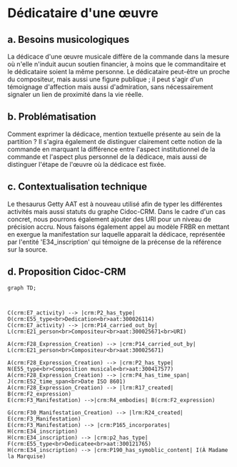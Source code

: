 # Dédicataire d'une œuvre

## a. Besoins musicologiques

La dédicace d'une œuvre musicale diffère de la commande dans la mesure où n'elle n'induit aucun soutien financier, à moins que le commanditaire et le dédicataire soient la même personne. Le dédicataire peut-être un proche du compositeur, mais aussi une figure publique ; il peut s'agir d'un témoignage d'affection mais aussi d'admiration, sans nécessairement signaler un lien de proximité dans la vie réelle.

## b. Problématisation

Comment exprimer la dédicace, mention textuelle présente au sein de la partition ? Il s'agira également de distinguer clairement cette notion de la commande en marquant la différence entre l'aspect institutionnel de la commande et l'aspect plus personnel de la dédicace, mais aussi de distinguer l'étape de l'œuvre où la dédicace est fixée. 

## c. Contextualisation technique

Le thesaurus Getty AAT est à nouveau utilisé afin de typer les différentes activités mais aussi statuts du graphe Cidoc-CRM. Dans le cadre d'un cas concret, nous pourrons également ajouter des URI pour un niveau de précision accru. Nous faisons également appel au modèle FRBR en mettant en exergue la manifestation sur laquelle apparait la dédicace, représentée par l'entité 'E34_inscription' qui témoigne de la précense de la référence sur la source.

## d. Proposition Cidoc-CRM

```mermaid
graph TD;



C(crm:E7_activity) --> |crm:P2_has_type| O(crm:E55_type<br>Dedication<br>aat:300026114)
C(crm:E7_activity) --> |crm:P14_carried_out_by| L(crm:E21_person<br>Compositeur<br>aat:300025671<br>URI)

A(crm:F28_Expression_Creation) --> |crm:P14_carried_out_by| L(crm:E21_person<br>Compositeur<br>aat:300025671)

A(crm:F28_Expression_Creation) --> |crm:P2_has_type| N(E55_type<br>Composition musicale<br>aat:300417577)
A(crm:F28_Expression_Creation) --> |crm:P4_has_time_span| J(crm:E52_time_span<br>Date ISO 8601)
A(crm:F28_Expression_Creation) --> |lrm:R17_created| B(crm:F2_expression)
E(crm:F3_Manifestation) -->|crm:R4_embodies| B(crm:F2_expression)

G(crm:F30_Manifestation_Creation) --> |lrm:R24_created| E(crm:F3_Manifestation) 
E(crm:F3_Manifestation) --> |crm:P165_incorporates| H(crm:E34_inscription)
H(crm:E34_inscription) --> |crm:p2_has_type| F(crm:E55_type<br>Dedicatee<br>aat:300121765)
H(crm:E34_inscription) --> |crm:P190_has_symoblic_content| I(À Madame la Marquise)

```

